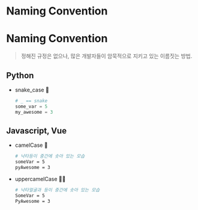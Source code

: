 # Naming Convention


# Naming Convention

>정해진 규정은 없으나, 많은 개발자들이 암묵적으로 지키고 있는 이름짓는 방법.



## Python

- snake_case 🐍

  ```python 
  # _ == snake
  some_var = 5
  my_awesome = 3
  ```



## Javascript, Vue

- camelCase 🐪

  ```bash
  # 낙타등이 중간에 솟아 있는 모습
  someVar = 5
  pyAwesome = 3
  ```



- uppercamelCase 🐪🐪

  ```bash
  # 낙타얼굴과 등이 중간에 솟아 있는 모습
  SomeVar = 5
  PyAwesome = 3
  ```

  
